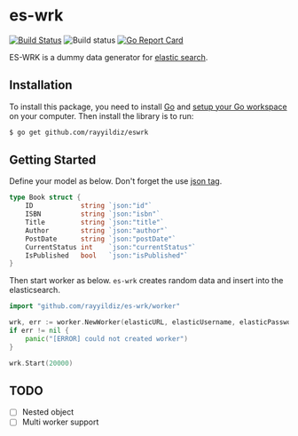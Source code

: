 es-wrk
===


[![Build Status](http://img.shields.io/travis/rayyildiz/es-wrk.svg?style=flat-square)](https://travis-ci.org/rayyildiz/es-wrk)
![Build status](https://github.com/shopmob/authorization/workflows/ci/badge.svg)
[![Go Report Card](https://goreportcard.com/badge/github.com/rayyildiz/es-wrk)](https://goreportcard.com/report/github.com/rayyildiz/es-wrk)

ES-WRK is a dummy data generator for [elastic search](https://github.com/elastic/elasticsearch). 


Installation
---

To install this package, you need to install [Go](https://golang.org/dl/) and [setup your Go workspace](https://golang.org/doc/install) on your computer. Then install the library is to run:

```bash
$ go get github.com/rayyildiz/eswrk
```

Getting Started
---

Define your model as below. Don't forget the use [json tag](https://golang.org/pkg/encoding/json/#Marshal).
```go
type Book struct {
	ID            string `json:"id"`
	ISBN          string `json:"isbn"`
	Title         string `json:"title"`
	Author        string `json:"author"`
	PostDate      string `json:"postDate"`
	CurrentStatus int    `json:"currentStatus"`
	IsPublished   bool   `json:"isPublished"`
}
```

Then start worker as below. `es-wrk` creates random data and insert into the elasticsearch. 

```go
import "github.com/rayyildiz/es-wrk/worker"

wrk, err := worker.NewWorker(elasticURL, elasticUsername, elasticPassword, reflect.TypeOf(Book{}))
if err != nil {
    panic("[ERROR] could not created worker")
}

wrk.Start(20000)
```


TODO
---

- [ ] Nested object
- [ ] Multi worker support
